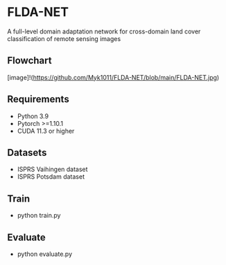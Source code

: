 # FLDA-NET
A full-level domain adaptation network for cross-domain land cover classification of remote sensing images

## Flowchart
[image]!(https://github.com/Myk1011/FLDA-NET/blob/main/FLDA-NET.jpg)

## Requirements
- Python 3.9
- Pytorch >=1.10.1
- CUDA 11.3 or higher

## Datasets
- ISPRS Vaihingen dataset
- ISPRS Potsdam dataset

## Train
- python train.py
  
## Evaluate
- python evaluate.py 
